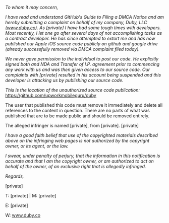 *To whom it may concern,*

*I have read and understand GitHub's Guide to Filing a DMCA Notice and am
hereby submitting a complaint on behalf of my company, Duby, LLC
(www.duby.co). As [private] I have had
some tough times with developers. Most recently, I let one go after several
days of not accomplishing tasks as a contract developer. He has since
attempted to extort me and has now published our Apple iOS source code
publicly on github and google drive (already successfully removed via DMCA
complaint filed today).*

*We never gave permission to the individual to post our code. He explicitly
signed both and NDA and Transfer of I.P. agreement prior to commencing any
work with us and was then given access to our source code. Our complaints
with [private] resulted in his account being suspended and this developer
is attacking us by publishing our source code.*

*This is the location of the unauthorized source code publication:*
https://github.com/upworkmobileguru/duby

The user that published this code must remove it immediately and delete all
references to the content in question. There are no parts of what was
published that are to be made public and should be removed entirely.

The alleged infringer is named [private], from [private].
[private]

*I have a good faith belief that use of the copyrighted materials described
above on the infringing web pages is not authorized by the copyright owner,
or its agent, or the law.*

*I swear, under penalty of perjury, that the information in this
notification is accurate and that I am the copyright owner, or am
authorized to act on behalf of the owner, of an exclusive right that is
allegedly infringed.*

*Regards,*

[private]

T: [private] | M: [private]

E: [private]

W: www.duby.co

